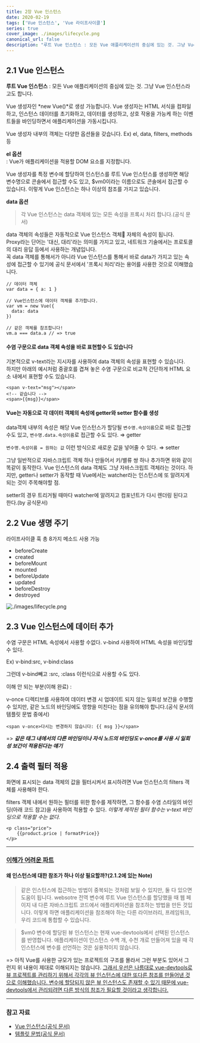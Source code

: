 ```yaml
---
title: 2장 Vue 인스턴스
date: 2020-02-19
tags: ['Vue 인스턴스', 'Vue 라이프사이클']
series: true
cover_image: ./images/lifecycle.png
canonical_url: false
description: "루트 Vue 인스턴스 : 모든 Vue 애플리케이션의 중심에 있는 것. 그냥 Vue 인스턴스라고도 합니다. Vue 생성자인 new Vue()로 생성 가능합니다. Vue 생성자는 HTML 서식을 컴파일하고, 인스턴스 데이터를 초기화하고, 데이터를 생성하고, 상호 작용을 가능케 하는 이벤트들을 바인딩하면서 애플리케이션을 가동시킵니다..."
---
```


## 2.1 Vue 인스턴스

**루트 Vue 인스턴스** : 모든 Vue 애플리케이션의 중심에 있는 것. 그냥 Vue 인스턴스라고도 합니다.

Vue 생성자인 *new Vue()*로 생성 가능합니다.
Vue 생성자는 HTML 서식을 컴파일하고, 인스턴스 데이터를 초기화하고, 데이터를 생성하고, 상호 작용을 가능케 하는 이벤트들을 바인딩하면서 애플리케이션을 가동시킵니다.

Vue 생성자 내부의 객체는 다양한 옵션들을 갖습니다. 
Ex) el, data, filters, methods 등

**el 옵션**   
: Vue가 애플리케이션을 적용할 DOM 요소를 지정합니다.

Vue 생성자를 특정 변수에 할당하여 인스턴스를 루트 Vue 인스턴스를 생성하면 해당 변수명으로 콘솔에서 접근할 수도 있고, $vm0이라는 이름으로도 콘솔에서 접근할 수 있습니다. 이렇게 Vue 인스턴스는 하나 이상의 참조를 가지고 있습니다.

**data 옵션**   
> 각 Vue 인스턴스는 data 객체에 있는 모든 속성을 프록시 처리 합니다.(공식 문서)

data 객체의 속성들은 자동적으로 Vue 인스턴스 객체 자체의 속성이 됩니다. <br>Proxy라는 단어는 '대신, 대리'라는 의미를 가지고 있고, 네트워크 기술에서는 프로토콜의 대리 응답 등에서 사용하는 개념입니다. <br>꼭 data 객체를 통해서가 아니라 Vue 인스턴스를 통해서 바로 data가 가지고 있는 속성에 접근할 수 있기에 공식 문서에서 '프록시 처리'라는 용어를 사용한 것으로 이해했습니다.
```
// 데이터 객체
var data = { a: 1 }

// Vue인스턴스에 데이터 객체를 추가합니다.
var vm = new Vue({
  data: data
})

// 같은 객체를 참조합니다!
vm.a === data.a // => true
```

#### 수염 구문으로 data 객체 속성을 바로 표현할수 도 있습니다
기본적으로 v-text라는 지시자를 사용하여 data 객체의 속성을 표현할 수 있습니다. <br>하지만 아래의 예시처럼 중괄호를 겹쳐 놓은 수염 구문으로 비교적 간단하게 HTML 요소 내에서 표현할 수도 있습니다.
```
<span v-text="msg"></span>
<!-- 같습니다 -->
<span>{{msg}}</span>
```

#### Vue는 자동으로 각 데이터 객체의 속성에 getter와 setter 함수를 생성

data객체 내부의 속성은 해당 Vue 인스턴스가 할당될 `변수명.속성이름`으로 바로 접근할 수도 있고, `변수명.data.속성이름`로 접근할 수도 있다. ⇒ getter

`변수명.속성이름 = 원하는 값` 이런 방식으로 새로운 값을 넣어줄 수 있다. ⇒ setter

그냥 일반적으로 자바스크립트 객체 하나 만들어서 키/밸류 쌍 하나 추가하면 위와 같이 똑같이 동작한다. Vue 인스턴스의 data 객체도 그냥 자바스크립트 객체라는 것이다. 하지만, getter나 setter가 동작할 때 Vue에서는 watcher라는 인스턴스에 또 알려지게 되는 것이 주목해야할 점.

setter의 경우 트리거될 때마다 watcher에 알려지고 컴포넌트가 다시 렌더링 된다고 한다.(by 공식문서)


## 2.2 Vue 생명 주기


라이프사이클 훅 총 8가지 메소드 사용 가능

- beforeCreate
- created
- beforeMount
- mounted
- beforeUpdate
- updated
- beforeDestroy
- destroyed

![./images/lifecycle.png](./images/lifecycle.png)

## 2.3 Vue 인스턴스에 데이터 추가

수염 구문은 HTML 속성에서 사용할 수없다. v-bind 사용하여 HTML 속성을 바인딩할 수 있다. 

Ex) v-bind:src, v-bind:class

그런데 v-bind빼고 :src, :class 이런식으로 사용할 수도 있다.

이해 안 되는 부분(이해 완료) : 

v-once 디렉티브를 사용하여 데이터 변경 시 업데이트 되지 않는 일회성 보간을 수행할 수 있지만, 같은 노드의 바인딩에도 영향을 미친다는 점을 유의해야 합니다.(공식 문서의 템플릿 문법 중에서)

    <span v-once>다시는 변경하지 않습니다: {{ msg }}</span>

=> **_같은 태그 내에서의 다른 바인딩이나 자식 노드의 바인딩도 v-once를 사용 시 일회성 보간이 적용된다는 얘기_**


## 2.4 출력 필터 적용

화면에 표시되는 data 객체의 값을 필터시켜서 표시하려면 Vue 인스턴스의 filters 객체를 사용해야 한다. 

filters 객체 내에서 원하는 필터를 위한 함수를 제작하면, 그 함수를 수염 스타일의 바인딩(아래 코드 참고)을 사용하여 적용할 수 있다. *이렇게 제작된 필터 함수는 v-text 바인딩으로 적용할 수는 없다.*

    <p class="price">
        {{product.price | formatPrice}}
    </p>


---
### <u>이해가 어려운 파트</u>
#### 왜 인스턴스에 대한 참조가 하나 이상 필요할까?(2.1.2에 있는 Note)
> 같은 인스턴스에 접근하는 방법이 중복되는 것처럼 보일 수 있지만, 둘 다 있으면 도움이 됩니다.
> websotre 전역 변수에 루트 Vue 인스턴스를 할당했을 때 웹 페이지 내 다른 자바스크립트 코드에서 애플리케이션을 참조하는 방법을 만든 것입니다. 이렇게 하면 애플리케이션을 참조해야 하는 다른 라이브러리, 프레임워크, 우리 코드에 통합할 수 있습니다.


> $vm0 변수에 할당된 뷰 인스턴스는 현재 vue-devtools에서 선택된 인스턴스를 반영합니다. 애플리케이션이 인스턴스 수백 개, 수천 개로 만들어져 있을 때 각 인스턴스에 변수를 선언하는 것은 실용적이지 않습니다.

=> 아직 Vue를 사용한 규모가 있는 프로젝트의 구조를 몰라서 그런 부분도 있어서 그런지 위 내용이 제대로 이해되지는 않습니다. <u>그래서 우선은 나름대로 vue-devtools로 뷰 프로젝트를 관리하기 위해서 각각의 뷰 인스턴스에 대한 또다른 참조를 만들어낸 것으로 이해했습니다. 변수에 할당되지 않은 뷰 인스턴스도 존재할 수 있기 때문에 vue-devtools에서 관리되려면 다른 방식의 참조가 필요할 것이라고 생각합니다.</u>


---
### 참고 자료
- [Vue 인스턴스(공식 문서)](https://kr.vuejs.org/v2/guide/instance.html)
- [템플릿 문법(공식 문서)](https://kr.vuejs.org/v2/guide/syntax.html)


